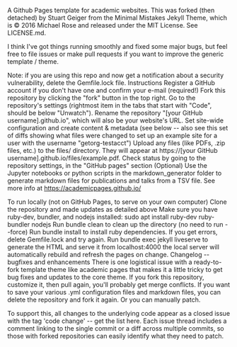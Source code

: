 A Github Pages template for academic websites. This was forked (then detached) by Stuart Geiger from the Minimal Mistakes Jekyll Theme, which is © 2016 Michael Rose and released under the MIT License. See LICENSE.md.

I think I've got things running smoothly and fixed some major bugs, but feel free to file issues or make pull requests if you want to improve the generic template / theme.

Note: if you are using this repo and now get a notification about a security vulnerability, delete the Gemfile.lock file.
Instructions
Register a GitHub account if you don't have one and confirm your e-mail (required!)
Fork this repository by clicking the "fork" button in the top right.
Go to the repository's settings (rightmost item in the tabs that start with "Code", should be below "Unwatch"). Rename the repository "[your GitHub username].github.io", which will also be your website's URL.
Set site-wide configuration and create content & metadata (see below -- also see this set of diffs showing what files were changed to set up an example site for a user with the username "getorg-testacct")
Upload any files (like PDFs, .zip files, etc.) to the files/ directory. They will appear at https://[your GitHub username].github.io/files/example.pdf.
Check status by going to the repository settings, in the "GitHub pages" section
(Optional) Use the Jupyter notebooks or python scripts in the markdown_generator folder to generate markdown files for publications and talks from a TSV file.
See more info at https://academicpages.github.io/

To run locally (not on GitHub Pages, to serve on your own computer)
Clone the repository and made updates as detailed above
Make sure you have ruby-dev, bundler, and nodejs installed: sudo apt install ruby-dev ruby-bundler nodejs
Run bundle clean to clean up the directory (no need to run --force)
Run bundle install to install ruby dependencies. If you get errors, delete Gemfile.lock and try again.
Run bundle exec jekyll liveserve to generate the HTML and serve it from localhost:4000 the local server will automatically rebuild and refresh the pages on change.
Changelog -- bugfixes and enhancements
There is one logistical issue with a ready-to-fork template theme like academic pages that makes it a little tricky to get bug fixes and updates to the core theme. If you fork this repository, customize it, then pull again, you'll probably get merge conflicts. If you want to save your various .yml configuration files and markdown files, you can delete the repository and fork it again. Or you can manually patch.

To support this, all changes to the underlying code appear as a closed issue with the tag 'code change' -- get the list here. Each issue thread includes a comment linking to the single commit or a diff across multiple commits, so those with forked repositories can easily identify what they need to patch.
